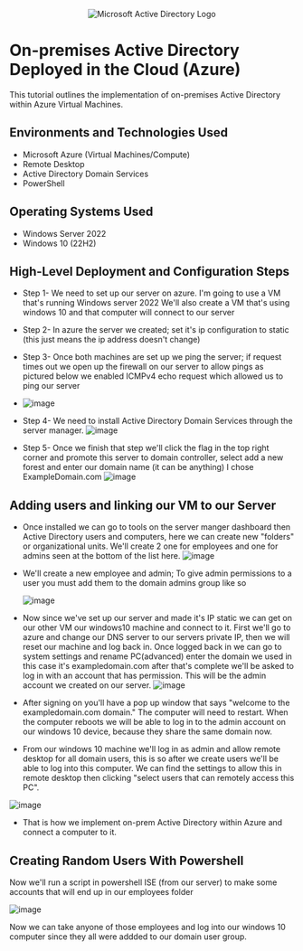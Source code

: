 <p align="center">
<img src="https://i.imgur.com/pU5A58S.png" alt="Microsoft Active Directory Logo"/>
</p>

<h1>On-premises Active Directory Deployed in the Cloud (Azure)</h1>
This tutorial outlines the implementation of on-premises Active Directory within Azure Virtual Machines.<br />


<h2>Environments and Technologies Used</h2>

- Microsoft Azure (Virtual Machines/Compute)
- Remote Desktop
- Active Directory Domain Services
- PowerShell

<h2>Operating Systems Used </h2>

- Windows Server 2022
- Windows 10 (22H2)

<h2>High-Level Deployment and Configuration Steps</h2>

- Step 1- We need to set up our server on azure. I'm going to use a VM that's running Windows server 2022 We'll also create a VM that's using windows 10 and that computer will connect to our server
- Step 2- In azure the server we created; set it's ip configuration to static (this just means the ip address doesn't change)
- Step 3- Once both machines are set up we ping the server; if request times out we open up the firewall on our server to allow pings as pictured below we enabled ICMPv4 echo request which allowed us to ping our server
-   ![image](https://github.com/IsaiahLawrence/configure-ad/assets/152194351/a20d6bd0-503d-4885-91f7-ad41aa4d0102)

- Step 4- We need to install Active Directory Domain Services through the server manager.  ![image](https://github.com/IsaiahLawrence/configure-ad/assets/152194351/542f3b10-d2cf-4068-b442-c4f2f74b00fc)

- Step 5- Once we finish that step we'll click the flag in the top right corner and promote this server to domain controller, select add a new forest and enter our domain name (it can be anything) I chose ExampleDomain.com ![image](https://github.com/IsaiahLawrence/configure-ad/assets/152194351/36c9175b-e10a-475a-a55c-072d38d6e883)



<h2>Adding users and linking our VM to our Server</h2>

- Once installed we can go to tools on the server manger dashboard then Active Directory users and computers, here we can create new "folders" or organizational units. We'll create 2 one for employees and one for admins seen at the bottom of the list here. ![image](https://github.com/IsaiahLawrence/configure-ad/assets/152194351/4f48ab47-6cb7-42bf-80c8-4433caf59839)

- We'll create a new employee and admin; To give admin permissions to a user you must add them to the domain admins group like so


   ![image](https://github.com/IsaiahLawrence/configure-ad/assets/152194351/6c58dd9d-e147-4748-a134-02a3d21f10b3)

- Now since we've set up our server and made it's IP static we can get on our other VM our windows10 machine and connect to it. First we'll go to azure and change our DNS server to our servers private IP, then we will reset our machine and log back in. Once logged back in we can go to system settings and rename PC(advanced) enter the domain we used in this case it's exampledomain.com after that's complete we'll be asked to log in with an account that has permission. This will be the admin account we created on our server.  ![image](https://github.com/IsaiahLawrence/configure-ad/assets/152194351/a5d62eaa-57bc-4ad6-a692-5c7cf20e295c)

- After signing on you'll have a pop up window that says "welcome to the exampledomain.com domain." The computer will need to restart. When the computer reboots we will be able to log in to the admin account on our windows 10 device, because they share the same domain now.

- From our windows 10 machine we'll log in as admin and allow remote desktop for all domain users, this is so after we create users we'll be able to log into this computer. We can find the settings to allow this in remote desktop then clicking "select users that can remotely access this PC". 

  
![image](https://github.com/IsaiahLawrence/configure-ad/assets/152194351/6b36c47e-955b-48d5-8b4c-5a7e5bc7ff0d)


- That is how we implement on-prem Active Directory within Azure and connect a computer to it.





<h2>Creating Random Users With Powershell</h2>

<p> Now we'll run a script in powershell ISE (from our server) to make some accounts that will end up in our employees folder

  ![image](https://github.com/IsaiahLawrence/configure-ad/assets/152194351/db5136dd-7511-41a8-b920-56d88763224a)

Now we can take anyone of those employees and log into our windows 10 computer since they all were addded to our domain user group. 

</p>
<p>

